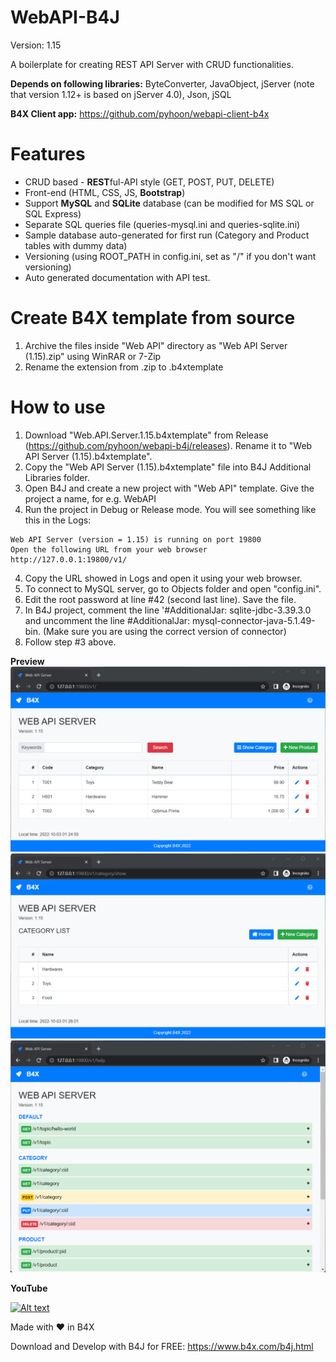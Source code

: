 # WebAPI-B4J
Version: 1.15

A boilerplate for creating REST API Server with CRUD functionalities.

**Depends on following libraries:** ByteConverter, JavaObject, jServer (note that version 1.12+ is based on jServer 4.0), Json, jSQL

**B4X Client app:** https://github.com/pyhoon/webapi-client-b4x

# Features
- CRUD based - **REST**ful-API style (GET, POST, PUT, DELETE)
- Front-end (HTML, CSS, JS, **Bootstrap**)
- Support **MySQL** and **SQLite** database (can be modified for MS SQL or SQL Express)
- Separate SQL queries file (queries-mysql.ini and queries-sqlite.ini)
- Sample database auto-generated for first run (Category and Product tables with dummy data)
- Versioning (using ROOT_PATH in config.ini, set as "/" if you don't want versioning)
- Auto generated documentation with API test.

# Create B4X template from source
1. Archive the files inside "Web API" directory as "Web API Server (1.15).zip" using WinRAR or 7-Zip
2. Rename the extension from .zip to .b4xtemplate

# How to use
1. Download "Web.API.Server.1.15.b4xtemplate" from Release (https://github.com/pyhoon/webapi-b4j/releases). Rename it to "Web API Server (1.15).b4xtemplate".
2. Copy the "Web API Server (1.15).b4xtemplate" file into B4J Additional Libraries folder.
3. Open B4J and create a new project with "Web API" template. Give the project a name, for e.g. WebAPI
4. Run the project in Debug or Release mode. You will see something like this in the Logs:
```
Web API Server (version = 1.15) is running on port 19800
Open the following URL from your web browser
http://127.0.0.1:19800/v1/
```
4. Copy the URL showed in Logs and open it using your web browser.
5. To connect to MySQL server, go to Objects folder and open "config.ini".
6. Edit the root password at line #42 (second last line). Save the file.
7. In B4J project, comment the line '#AdditionalJar: sqlite-jdbc-3.39.3.0 and uncomment the line #AdditionalJar: mysql-connector-java-5.1.49-bin. (Make sure you are using the correct version of connector)
8. Follow step #3 above.

**Preview**
<img src="https://github.com/pyhoon/webapi-b4j/raw/main/Preview/web-api-01.png" title="Homepage" />
<img src="https://github.com/pyhoon/webapi-b4j/raw/main/Preview/web-api-02.png" title="Category" />
<img src="https://github.com/pyhoon/webapi-b4j/raw/main/Preview/web-api-03.png" title="Documentation" />

**YouTube**

[![Alt text](https://img.youtube.com/vi/umSSfja5Dzg/0.jpg)](https://youtu.be/umSSfja5Dzg)

Made with ❤ in B4X

Download and Develop with B4J for FREE: https://www.b4x.com/b4j.html
